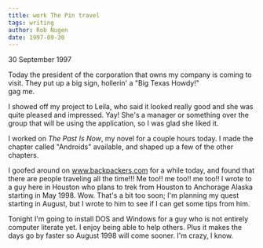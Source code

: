 ```yaml
---
title: work The Pin travel
tags: writing
author: Rob Nugen
date: 1997-09-30
---
```


<p class=date>30 September 1997</p>

<p>
Today the president of the corporation that owns my company is coming to visit. They put up a big sign, hollerin' a "Big Texas Howdy!" 
<br>
gag me.
<p>
I showed off my project to Leila, who said it looked really good and she was quite pleased and impressed. Yay! She's a manager or something over the group that will be using the application, so I was glad she liked it.
<p>
I worked on <em>The Past Is Now</em>, my novel for a couple hours today. I made the chapter called "Androids" available, and shaped up a few of the other chapters.
<p>
I goofed around on <a href="http://www.backpackers.com">
www.backpackers.com</a> for a while today, and found that there
are people traveling all the time!!!  Me too!! me too!! me too!!
I wrote to a guy here in Houston who plans to trek from Houston to Anchorage Alaska starting in May 1998.  Wow.  That's a bit too soon; I'm planning my quest starting in August, but I wrote to him to see if I can get some tips from him.  
<p>
Tonight I'm going to install DOS and Windows for a guy who is not entirely computer literate yet. I enjoy being able to help others. Plus it makes the days go by faster so August 1998 will come sooner. I'm crazy, I know.
<p>


